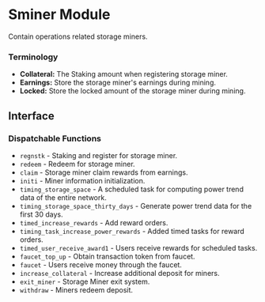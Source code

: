 # Sminer Module

Contain operations related storage miners.

### Terminology

* **Collateral:** The Staking amount when registering storage miner.
* **Earnings:** Store the storage miner's earnings during mining.
* **Locked:** Store the locked amount of the storage miner during mining.

## Interface

### Dispatchable Functions

* `regnstk` - Staking and register for storage miner.
* `redeem` - Redeem for storage miner.
* `claim` - Storage miner claim rewards from earnings.
* `initi` - Miner information initialization.
* `timing_storage_space` - A scheduled task for computing power trend data of the entire network.
* `timing_storage_space_thirty_days` - Generate power trend data for the first 30 days.
* `timed_increase_rewards` - Add reward orders.
* `timing_task_increase_power_rewards` - Added timed tasks for reward orders.
* `timed_user_receive_award1` - Users receive rewards for scheduled tasks.
* `faucet_top_up` - Obtain transaction token from faucet.
* `faucet` - Users receive money through the faucet.
* `increase_collateral` - Increase additional deposit for miners.
* `exit_miner` - Storage Miner exit system.
* `withdraw` - Miners redeem deposit.
